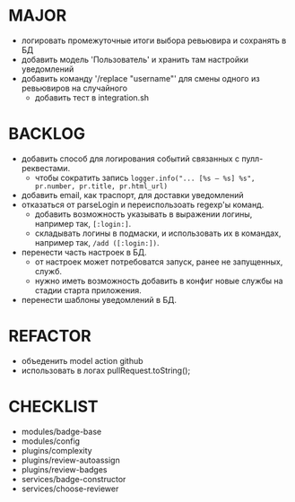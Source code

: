 # MAJOR
  * логировать промежуточные итоги выбора ревьювира и сохранять в БД
  * добавить модель 'Пользователь' и хранить там настройки уведомлений
  * добавить команду '/replace "username"' для смены одного из ревьювиров на случайного
    * добавить тест в integration.sh

# BACKLOG
  * добавить способ для логирования событий связанных с пулл-реквестами.
    * чтобы сократить запись `logger.info("... [%s – %s] %s", pr.number, pr.title, pr.html_url)`
  * добавить email, как траспорт, для доставки уведомлений
  * отказаться от parseLogin и переиспользоать regexp'ы команд.
    * добавить возможность указывать в выражении логины, например так, `[:login:]`.
    * складывать логины в подмаски, и использовать их в командах, например так, `/add ([:login:])`.
  * перенести часть настроек в БД.
    * от настроек может потребоватся запуск, ранее не запущенных, служб.
    * нужно иметь возможность добавить в конфиг новые службы на стадии старта приложения.
  * перенести шаблоны уведомлений в БД.

# REFACTOR
  * объеденить model action github
  * использовать в логах pullRequest.toString();

# CHECKLIST
  * modules/badge-base
  * modules/config
  * plugins/complexity
  * plugins/review-autoassign
  * plugins/review-badges
  * services/badge-constructor
  * services/choose-reviewer
